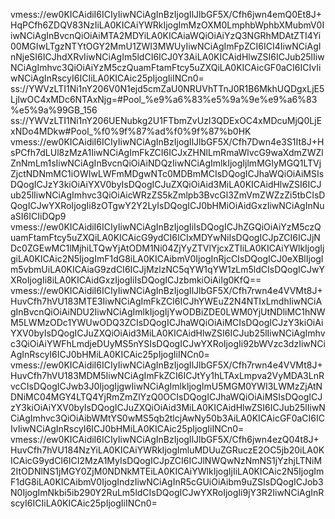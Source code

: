 vmess://ew0KICAidiI6ICIyIiwNCiAgInBzIjogIlJlbGF5X/Cfh6jwn4emQ0Et8J+HqPCfh6ZDQV83NzIiLA0KICAiYWRkIjogImMzOXM0LmphbWphbXMubmV0IiwNCiAgInBvcnQiOiAiMTA2MDYiLA0KICAiaWQiOiAiYzQ3NGRhMDAtZTI4Yi00MGIwLTgzNTYtOGY2MmU1ZWI3MWUyIiwNCiAgImFpZCI6ICI4IiwNCiAgInNjeSI6ICJhdXRvIiwNCiAgIm5ldCI6ICJ0Y3AiLA0KICAidHlwZSI6ICJub25lIiwNCiAgImhvc3QiOiAiYzM5czQuamFtamFtcy5uZXQiLA0KICAicGF0aCI6ICIvIiwNCiAgInRscyI6ICIiLA0KICAic25pIjogIiINCn0=
ss://YWVzLTI1Ni1nY206V0N1ejd5cmZaU0NRUVhTTnJ0R1B6MkhUQDgxLjE5LjIwOC4xMDc6NTAxNjg=#Pool_%e9%a6%83%e5%9a%9e%e9%a6%83%e5%9a%99GB_156
ss://YWVzLTI1Ni1nY206UENubkg2U1FTbmZvUzI3QDExOC4xMDcuMjQ0LjExNDo4MDkw#Pool_%f0%9f%87%ad%f0%9f%87%b0HK
vmess://ew0KICAidiI6ICIyIiwNCiAgInBzIjogIlJlbGF5X/Cfh7Dwn4e3S1It8J+HsPCfh7dLUl8zMzA1IiwNCiAgImFkZCI6ICJxZHNlLmRmaWlvcG9waXdmZWZlZnNmLm1sIiwNCiAgInBvcnQiOiAiNDQzIiwNCiAgImlkIjogIjlmMGIyMGQ1LTVjZjctNDNmMC1iOWIwLWFmMDgwNTc0MDBmMCIsDQogICJhaWQiOiAiMSIsDQogICJzY3kiOiAiYXV0byIsDQogICJuZXQiOiAid3MiLA0KICAidHlwZSI6ICJub25lIiwNCiAgImhvc3QiOiAicWRzZS5kZmlpb3BvcGl3ZmVmZWZzZi5tbCIsDQogICJwYXRoIjogIi8zOTgwY2Y2LyIsDQogICJ0bHMiOiAidGxzIiwNCiAgInNuaSI6ICIiDQp9
vmess://ew0KICAidiI6ICIyIiwNCiAgInBzIjogIiIsDQogICJhZGQiOiAiYzM5czQuamFtamFtcy5uZXQiLA0KICAicG9ydCI6ICIxMDYwNiIsDQogICJpZCI6ICJjNDc0ZGEwMC1lMjhiLTQwYjAtODM1Ni04ZjYyZTVlYjcxZTIiLA0KICAiYWlkIjogIjgiLA0KICAic2N5IjogImF1dG8iLA0KICAibmV0IjogInRjcCIsDQogICJ0eXBlIjogIm5vbmUiLA0KICAiaG9zdCI6ICJjMzlzNC5qYW1qYW1zLm5ldCIsDQogICJwYXRoIjogIi8iLA0KICAidGxzIjogIiIsDQogICJzbmkiOiAiIg0KfQ==
vmess://ew0KICAidiI6ICIyIiwNCiAgInBzIjogIlJlbGF5X/Cfh7rwn4e4VVMt8J+HuvCfh7hVU183MTE3IiwNCiAgImFkZCI6ICJhYWEuZ2N4NTIxLmdhIiwNCiAgInBvcnQiOiAiNDU2IiwNCiAgImlkIjogIjYwODBiZDE0LWM0YjUtNDliMC1hNWM5LWMzODc1YWUwODQ3ZCIsDQogICJhaWQiOiAiMCIsDQogICJzY3kiOiAiYXV0byIsDQogICJuZXQiOiAid3MiLA0KICAidHlwZSI6ICJub25lIiwNCiAgImhvc3QiOiAiYWFhLmdjeDUyMS5nYSIsDQogICJwYXRoIjogIi92bWVzc3dzIiwNCiAgInRscyI6ICJ0bHMiLA0KICAic25pIjogIiINCn0=
vmess://ew0KICAidiI6ICIyIiwNCiAgInBzIjogIlJlbGF5X/Cfh7rwn4e4VVMt8J+HuvCfh7hVU183MDM5IiwNCiAgImFkZCI6ICJtYy1hLTAxLmpva2VyMDA3LnRvcCIsDQogICJwb3J0IjogIjgwIiwNCiAgImlkIjogImU5MGM0YWI3LWMzZjAtNDNiMC04MGY4LTQ4YjRmZmZlYzQ0OCIsDQogICJhaWQiOiAiMSIsDQogICJzY3kiOiAiYXV0byIsDQogICJuZXQiOiAid3MiLA0KICAidHlwZSI6ICJub25lIiwNCiAgImhvc3QiOiAibWMtYS0wMS5qb2tlcjAwNy50b3AiLA0KICAicGF0aCI6ICIvIiwNCiAgInRscyI6ICJ0bHMiLA0KICAic25pIjogIiINCn0=
vmess://ew0KICAidiI6ICIyIiwNCiAgInBzIjogIlJlbGF5X/Cfh6jwn4ezQ04t8J+HuvCfh7hVU184NzYiLA0KICAiYWRkIjogImluMDUuZGRuczE2OC5jb20iLA0KICAicG9ydCI6ICI2MzA1MyIsDQogICJpZCI6ICJlNWQwNzNmNS1jYzhjLTNiM2ItODNlNS1jMGY0ZjM0NDNkMTEiLA0KICAiYWlkIjogIjIiLA0KICAic2N5IjogImF1dG8iLA0KICAibmV0IjogIndzIiwNCiAgInR5cGUiOiAibm9uZSIsDQogICJob3N0IjogImNkbi5ib290Y2RuLm5ldCIsDQogICJwYXRoIjogIi9jY3R2IiwNCiAgInRscyI6ICIiLA0KICAic25pIjogIiINCn0=

